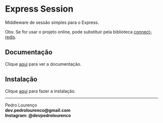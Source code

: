 # Express Session

Middleware de sessão simples para o Express.

Obs: Se for usar o projeto online, pode substituir pela biblioteca [connect-redis](connect-redis.md).

## Documentação

Clique [aqui](https://github.com/expressjs/session) para ver a documentação.

## Instalação

Clique [aqui](https://www.npmjs.com/package/express-session) para fazer a instalação.


<hr>
<stong>Pedro Lourenço</strong><br>
<Strong>dev.pedrolourenco@gmail.com</strong><br>
<Strong>Instagram: @devpedrolourenco</strong>
